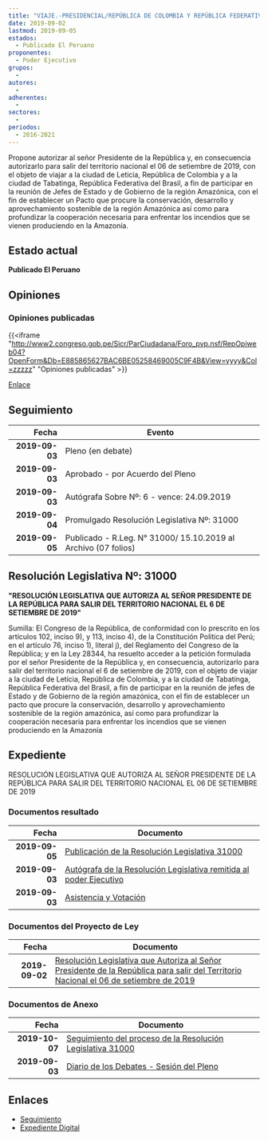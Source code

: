 ```yaml
---
title: "VIAJE.-PRESIDENCIAL/REPÚBLICA DE COLOMBIA Y REPÚBLICA FEDERATIVA DEL BRASIL"
date: 2019-09-02
lastmod: 2019-09-05
estados: 
  - Publicado El Peruano
proponentes: 
  - Poder Ejecutivo
grupos: 
  - 
autores: 
  - 
adherentes: 
  - 
sectores: 
  - 
periodos: 
  - 2016-2021
---
```


Propone autorizar al señor Presidente de la República y, en consecuencia autorizarlo para salir del territorio nacional el 06 de setiembre de 2019, con el objeto de viajar a la ciudad de Leticia, República de Colombia y a la ciudad de Tabatinga, República Federativa del Brasil, a fin de participar en la reunión de Jefes de Estado y de Gobierno de la región Amazónica, con el fin de establecer un Pacto que procure la conservación, desarrollo y aprovechamiento sostenible de la región Amazónica así como para profundizar la cooperación necesaria para enfrentar los incendios que se vienen produciendo en la Amazonía.


## Estado actual

**Publicado El Peruano**

## Opiniones

### Opiniones publicadas

{{<iframe "http://www2.congreso.gob.pe/Sicr/ParCiudadana/Foro_pvp.nsf/RepOpiweb04?OpenForm&Db=E885865627BAC6BE05258469005C9F4B&View=yyyy&Col=zzzzz" "Opiniones publicadas" >}}

[Enlace](http://www2.congreso.gob.pe/Sicr/ParCiudadana/Foro_pvp.nsf/RepOpiweb04?OpenForm&Db=E885865627BAC6BE05258469005C9F4B&View=yyyy&Col=zzzzz)

## Seguimiento

| Fecha | Evento |
|------:|--------|
| **2019-09-03** | Pleno (en debate)|
| **2019-09-03** | Aprobado - por Acuerdo del Pleno|
| **2019-09-03** | Autógrafa Sobre Nº: 6 - vence: 24.09.2019|
| **2019-09-04** | Promulgado Resolución Legislativa Nº: 31000|
| **2019-09-05** | Publicado - R.Leg. N° 31000/ 15.10.2019 al Archivo (07 folios)|

## Resolución Legislativa Nº: 31000

**"RESOLUCIÓN LEGISLATIVA QUE AUTORIZA AL SEÑOR PRESIDENTE DE LA REPÚBLICA PARA SALIR DEL TERRITORIO NACIONAL EL 6 DE SETIEMBRE DE 2019"**

Sumilla: El Congreso de la República, de conformidad con lo prescrito en los artículos 102, inciso 9), y 113, inciso 4), de la Constitución Política del Perú; en el artículo 76, inciso 1), literal j), del Reglamento del Congreso de la República; y en la Ley 28344, ha resuelto acceder a la petición formulada por el señor Presidente de la República y, en consecuencia, autorizarlo para salir del territorio nacional el 6 de setiembre de 2019, con el objeto de viajar a la ciudad de Leticia, República de Colombia, y a la ciudad de Tabatinga, República Federativa del Brasil, a fin de participar en la reunión de jefes de Estado y de Gobierno de la región amazónica, con el fin de establecer un pacto que procure la conservación, desarrollo y aprovechamiento sostenible de la región amazónica, así como para profundizar la cooperación necesaria para enfrentar los incendios que se vienen produciendo en la Amazonía


## Expediente

RESOLUCIÓN LEGISLATIVA QUE AUTORIZA AL SEÑOR PRESIDENTE DE LA REPÚBLICA PARA SALIR DEL TERRITORIO NACIONAL EL 06 DE SETIEMBRE DE 2019




### Documentos resultado

| Fecha | Documento |
|------:|--------|
| **2019-09-05** | [Publicación de la Resolución Legislativa 31000](http://www.leyes.congreso.gob.pe/Documentos/2016_2021/ADLP/Normas_Legales/31000-RLG.pdf) |
| **2019-09-03** | [Autógrafa de la Resolución Legislativa remitida al poder Ejecutivo](http://www.leyes.congreso.gob.pe/Documentos/2016_2021/ADLP/Texto_Aprobado/AU0471520190903.pdf) |
| **2019-09-03** | [Asistencia y Votación](http://www.leyes.congreso.gob.pe/Documentos/2016_2021/Asistencia_y_Votacion/Proyectos_de_Ley/AV0471520190903.pdf) |

### Documentos del Proyecto de Ley

| Fecha | Documento |
|------:|--------|
| **2019-09-02** | [Resolución Legislativa que Autoriza al Señor Presidente de la República para salir del Territorio Nacional el 06 de setiembre de 2019](http://www.leyes.congreso.gob.pe/Documentos/2016_2021/Proyectos_de_Ley_y_de_Resoluciones_Legislativas/PL0471520190902.pdf) |

### Documentos de Anexo

| Fecha | Documento |
|------:|--------|
| **2019-10-07** | [Seguimiento del proceso de la Resolución Legislativa 31000](http://www.leyes.congreso.gob.pe/Documentos/2016_2021/Seguimiento_de_Proyectos_de_Ley/04715PL20191007.pdf) |
| **2019-09-03** | [Diario de los Debates - Sesión del Pleno](http://www2.congreso.gob.pe/Sicr/DiarioDebates/Publicad.nsf/SesionesPleno/05256D6E0073DFE90525846B006047BD/$FILE/PLO-2019-7.pdf) |

## Enlaces 

- [Seguimiento](http://www2.congreso.gob.pe/Sicr/TraDocEstProc/CLProLey2016.nsf/f7fff46988ca05b1052578e100829cc7/666e8d6ed7b2733805258469005ba7af?OpenDocument)
- [Expediente Digital](http://www2.congreso.gob.pe/Sicr/TraDocEstProc/CLProLey2016.nsf/f7fff46988ca05b1052578e100829cc7/666e8d6ed7b2733805258469005ba7af?OpenDocument&Click=05257FB7005EB655.eb71d0cf91d8294e05256cdf006b5706/$Body/0.1C6C)
